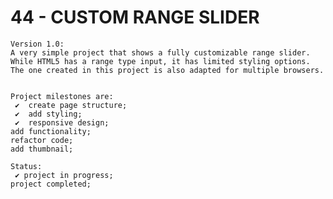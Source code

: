 # 44 - CUSTOM RANGE SLIDER

    Version 1.0:
    A very simple project that shows a fully customizable range slider. While HTML5 has a range type input, it has limited styling options. The one created in this project is also adapted for multiple browsers.


    Project milestones are:
     ✔  create page structure;
     ✔  add styling;
     ✔  responsive design;
    add functionality;
    refactor code;
    add thumbnail;

    Status:
     ✔ project in progress;
    project completed;
